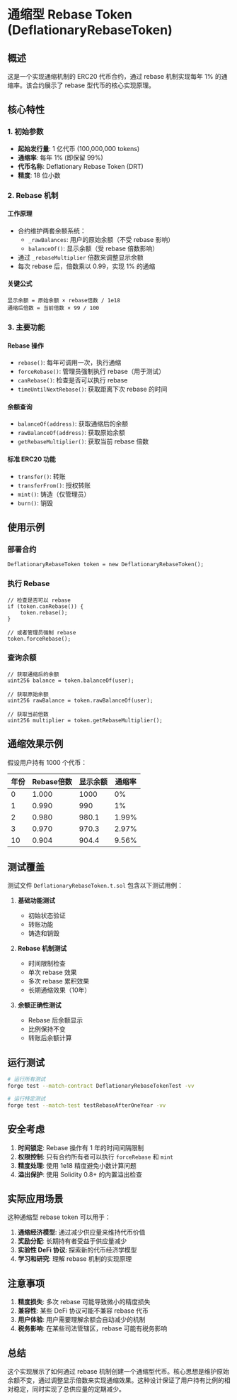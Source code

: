 # 通缩型 Rebase Token (DeflationaryRebaseToken)

## 概述

这是一个实现通缩机制的 ERC20 代币合约，通过 rebase 机制实现每年 1% 的通缩率。该合约展示了 rebase 型代币的核心实现原理。

## 核心特性

### 1. 初始参数
- **起始发行量**: 1 亿代币 (100,000,000 tokens)
- **通缩率**: 每年 1% (即保留 99%)
- **代币名称**: Deflationary Rebase Token (DRT)
- **精度**: 18 位小数

### 2. Rebase 机制

#### 工作原理
- 合约维护两套余额系统：
  - `_rawBalances`: 用户的原始余额（不受 rebase 影响）
  - `balanceOf()`: 显示余额（受 rebase 倍数影响）
- 通过 `_rebaseMultiplier` 倍数来调整显示余额
- 每次 rebase 后，倍数乘以 0.99，实现 1% 的通缩

#### 关键公式
```solidity
显示余额 = 原始余额 × rebase倍数 / 1e18
通缩后倍数 = 当前倍数 × 99 / 100
```

### 3. 主要功能

#### Rebase 操作
- `rebase()`: 每年可调用一次，执行通缩
- `forceRebase()`: 管理员强制执行 rebase（用于测试）
- `canRebase()`: 检查是否可以执行 rebase
- `timeUntilNextRebase()`: 获取距离下次 rebase 的时间

#### 余额查询
- `balanceOf(address)`: 获取通缩后的余额
- `rawBalanceOf(address)`: 获取原始余额
- `getRebaseMultiplier()`: 获取当前 rebase 倍数

#### 标准 ERC20 功能
- `transfer()`: 转账
- `transferFrom()`: 授权转账
- `mint()`: 铸造（仅管理员）
- `burn()`: 销毁

## 使用示例

### 部署合约
```solidity
DeflationaryRebaseToken token = new DeflationaryRebaseToken();
```

### 执行 Rebase
```solidity
// 检查是否可以 rebase
if (token.canRebase()) {
    token.rebase();
}

// 或者管理员强制 rebase
token.forceRebase();
```

### 查询余额
```solidity
// 获取通缩后的余额
uint256 balance = token.balanceOf(user);

// 获取原始余额
uint256 rawBalance = token.rawBalanceOf(user);

// 获取当前倍数
uint256 multiplier = token.getRebaseMultiplier();
```

## 通缩效果示例

假设用户持有 1000 个代币：

| 年份 | Rebase倍数 | 显示余额 | 通缩率 |
|------|------------|----------|--------|
| 0    | 1.000      | 1000     | 0%     |
| 1    | 0.990      | 990      | 1%     |
| 2    | 0.980      | 980.1    | 1.99%  |
| 3    | 0.970      | 970.3    | 2.97%  |
| 10   | 0.904      | 904.4    | 9.56%  |

## 测试覆盖

测试文件 `DeflationaryRebaseToken.t.sol` 包含以下测试用例：

1. **基础功能测试**
   - 初始状态验证
   - 转账功能
   - 铸造和销毁

2. **Rebase 机制测试**
   - 时间限制检查
   - 单次 rebase 效果
   - 多次 rebase 累积效果
   - 长期通缩效果（10年）

3. **余额正确性测试**
   - Rebase 后余额显示
   - 比例保持不变
   - 转账后余额计算

## 运行测试

```bash
# 运行所有测试
forge test --match-contract DeflationaryRebaseTokenTest -vv

# 运行特定测试
forge test --match-test testRebaseAfterOneYear -vv
```

## 安全考虑

1. **时间锁定**: Rebase 操作有 1 年的时间间隔限制
2. **权限控制**: 只有合约所有者可以执行 `forceRebase` 和 `mint`
3. **精度处理**: 使用 1e18 精度避免小数计算问题
4. **溢出保护**: 使用 Solidity 0.8+ 的内置溢出检查

## 实际应用场景

这种通缩型 rebase token 可以用于：

1. **通缩经济模型**: 通过减少供应量来维持代币价值
2. **奖励分配**: 长期持有者受益于供应量减少
3. **实验性 DeFi 协议**: 探索新的代币经济学模型
4. **学习和研究**: 理解 rebase 机制的实现原理

## 注意事项

1. **精度损失**: 多次 rebase 可能导致微小的精度损失
2. **兼容性**: 某些 DeFi 协议可能不兼容 rebase 代币
3. **用户体验**: 用户需要理解余额会自动减少的机制
4. **税务影响**: 在某些司法管辖区，rebase 可能有税务影响

## 总结

这个实现展示了如何通过 rebase 机制创建一个通缩型代币。核心思想是维护原始余额不变，通过调整显示倍数来实现通缩效果。这种设计保证了用户持有比例的相对稳定，同时实现了总供应量的定期减少。